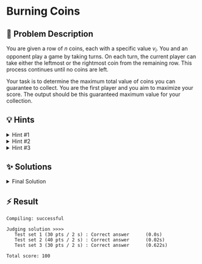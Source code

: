 # Burning Coins

## 📝 Problem Description

You are given a row of $n$ coins, each with a specific value $v_i$. You and an opponent play a game by taking turns. On each turn, the current player can take either the leftmost or the rightmost coin from the remaining row. This process continues until no coins are left.

Your task is to determine the maximum total value of coins you can guarantee to collect. You are the first player and you aim to maximize your score. The output should be this guaranteed maximum value for your collection.

## 💡 Hints

<details>

<summary>Hint #1</summary>

The problem asks for the amount you are *guaranteed* to win. This means you must account for an opponent who is also playing optimally. Your optimal strategy should maximize your score, assuming your opponent will always make a move that maximizes their own score (which, from your perspective, might seem like they are trying to minimize your potential gain). This is a characteristic of game theory problems and often suggests a recursive approach.

</details>

<details>

<summary>Hint #2</summary>

This problem exhibits optimal substructure. The state of the game at any point can be uniquely described by the subarray of coins that are still available. Let's say coins from index $s$ to $e$ are left. Can you define a function, say `f(s, e)`, that computes the best possible outcome for the player whose turn it is for this specific subproblem?

</details>

<details>

<summary>Hint #3</summary>

Let's define `f(s, e)` as the maximum value the **current player** can obtain from the coins in the subarray from index $s$ to $e$. If it's your turn with coins `[s...e]`, you have two choices:

1.  **Take coin `v_s`**: You get `v_s`. The remaining coins are `[s+1...e]`. Now it's your opponent's turn. They will play optimally on this subproblem. What does this mean for you? After your opponent makes their move (taking either `v_{s+1}` or `v_e}`), you will be left with either the subproblem `[s+2...e]` or `[s+1...e-1]`. Since the opponent is smart, they will leave you with the subproblem that gives you a smaller future gain.
2.  **Take coin `v_e`**: Similarly, you get `v_e`. The remaining coins are `[s...e-1]`. Your opponent will make a move to leave you with the worse of the two possible resulting subproblems.

Your recurrence relation must capture this minimax nature. You want to `max`imize your choice, while your opponent's move forces you to take the `min`imum of the subsequent outcomes.

</details>

## ✨ Solutions

<details>

<summary>Final Solution</summary>

Based on the problem description we need to realize two key aspects:

- The problem can be nicely formulated through a **recursion**. This is because once we and our opponent take a coin, we are left with essentially the same problem but with fewer coins. I.e. we are left with the same problem just with 2 fewer coins.

- We need to assume that **our opponent is also playing optimally**. This is because we are interested in finding the maximum amount we are **guaranteed** to win, so among all possible outcomes, we are only concerned with the worst-case scenario where our opponent plays optimally to minimize our winnings.

These two observations (especially the recursion) lead us to a **dynamic programming** solution, as it allows us to efficiently compute the maximum winnings for each subproblem without recalculating them multiple times.

### Recursion

Lets define a function $f(s, e)$ that calculates the maximum value we can win when it is our turn and the coins $\{v_s, \dots, v_e\}$ are left. 

#### Base Case

The base case for this recursion is simply when there are either 1 or 2 coins left. In this case, we will only have one more turn to take a coin, so we can simply return the maximum value of the coin(s) left:

$$f(s, e) = \max(v_s, v_e)$$

#### Recursive Case

The recursive case is more complex, as the maximum value we can win now **not only depends on the leftmost and rightmost coins themselves**, but also the remaining coins after we take one of them. Regardless, we can realize that we only have two choices:

- Take the leftmost coin $v_s$. Afterwards the coins $\{v_{s+1}, \dots, v_e\}$ are left.
- Take the rightmost coin $v_e$. Afterwards the coins $\{v_s, \dots, v_{e-1}\}$ are left.

Since we are interested in the maximum winning we would always want to take the option that will yield us the most value (also considering the rest of the coins left). This means that we can express the maximum winnings we can get as follows:

$$f(s, e) = \max( \quad \underbrace{v_s + f(s+1, e)}_{\text{Take Left}}, \quad \underbrace{v_e + f(s, e-1)}_{\text{Take Right}}\quad)$$

However, now we have the problem that in both $f(s+1, e)$ and $f(s, e-1)$ its our **opponent's turn**. Since $f(s, e)$ is the maximum winnings we can get when it is **our turn**, we need to go one step further and consider that our opponent has already played and it is again our turn, essentially skipping two turns ahead.

Assuming we took the leftmost coin $v_s$/$f(s+1, e)$, our opponent now has two choices aswell:

- Take the leftmost coin $v_{s+1}$, leaving us with the coins $\{v_{s+2}, \dots, v_e\}$.
- Take the rightmost coin $v_e$, leaving us with the coins $\{v_{s+1}, \dots, v_{e-1}\}$.

However, since our opponent is also playing optimally, they will choose the option that **minimizes our winnings**. This means that we can express the maximum winnings we can get after our opponent has played as follows:

$$f(s+1, e) = \min( \quad \underbrace{f(s+2, e)}_{\text{Opponent takes Left}}, \quad \underbrace{f(s+1, e-1)}_{\text{Opponent takes Right}}\quad)$$

Note that we do not have any $v_i$ in this case, as this is our opponent's turn so we are not taking any coins, just calculating the maximum winnings we can get after our opponent has played.

Combining these two observations, we can express the maximum winnings we can get when it is our turn as follows:

$$
\begin{align*}
f(s, e) = \max( \quad &\min( \quad v_{s\phantom{+1}} + f(s+2, e\phantom{-2}), \quad v_{s\phantom{+1}} + f(s+1, e-1) \quad ), \\
                \quad &\min( \quad v_{s+1}           + f(s\phantom{+2}, e-2), \quad v_{e-1}          + f(s+1, e-1) \quad ) \quad )
\end{align*}
$$

### Memoization

Writing this out as a recursive function would lead to a lot of repeated calculations, as we would be calculating the same subproblems multiple times. To avoid this, we can use **memoization** to store the results of already computed subproblems. This means that in our code we will use a 2D vector `memo` to store the results of the subproblems, where `memo[s][e]` will store the value of $f(s, e)$.

If we encounter a subproblem that has already been computed, we can simply return the stored value from `memo[s][e]` instead of recalculating it.

### Code
```cpp
#include<iostream>
#include<vector>
#include<limits>


int calcMaxWinnings(const std::vector<int>& values, std::vector<std::vector<int>>& memo, int start, int end) {
  // ===== BASE CASES =====
  // Only one coin left -> No choice but to take it
  if (end - start < 2) return std::max(values[start], values[end]);
  // Already computed this subproblem -> Return the stored result from the memo
  if (memo[start][end] != -1) return memo[start][end];
  
  // ===== RECURSIVE CASE =====
  // Calculate the maximum winnings obtainable by taking either the left or right coin (values[start] or values[end])
  // and the maximum winnings obtainable from the remaining coins (values[start + 1] to values[end - 1] or values[start + 2] to values[end])
  int max_winnings_left = values[start] + std::min(calcMaxWinnings(values, memo, start + 2, end    ),
                                                   calcMaxWinnings(values, memo, start + 1, end - 1));
  int max_winnings_right = values[end] +  std::min(calcMaxWinnings(values, memo, start + 1, end - 1),
                                                   calcMaxWinnings(values, memo, start    , end - 2));

  memo[start][end] = std::max(max_winnings_left, max_winnings_right);

  return memo[start][end];
}

int main() {
  std::ios_base::sync_with_stdio(false);
  
  int n_tests; std::cin >> n_tests;
  while(n_tests--) {
    // ===== READ INPUT =====
    int n; std::cin >> n;
    
    std::vector<int> values;
    for(int i = 0; i < n; i++) {
      int v; std::cin >> v;
      values.push_back(v);
    }
    
    // ===== SOLVE =====
    std::vector<std::vector<int>> memo(n, std::vector<int>(n, -1));
    std::cout << calcMaxWinnings(values, memo, 0, n - 1) << std::endl;
    
  }
}
```
</details>

## ⚡ Result

```plaintext
Compiling: successful

Judging solution >>>>
   Test set 1 (30 pts / 2 s) : Correct answer      (0.0s)
   Test set 2 (40 pts / 2 s) : Correct answer      (0.02s)
   Test set 3 (30 pts / 2 s) : Correct answer      (0.622s)

Total score: 100
```